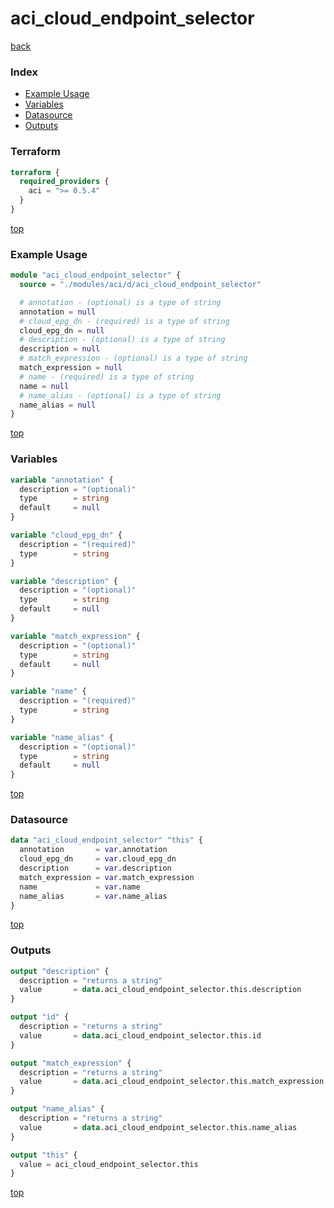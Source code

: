 # aci_cloud_endpoint_selector

[back](../aci.md)

### Index

- [Example Usage](#example-usage)
- [Variables](#variables)
- [Datasource](#datasource)
- [Outputs](#outputs)

### Terraform

```terraform
terraform {
  required_providers {
    aci = ">= 0.5.4"
  }
}
```

[top](#index)

### Example Usage

```terraform
module "aci_cloud_endpoint_selector" {
  source = "./modules/aci/d/aci_cloud_endpoint_selector"

  # annotation - (optional) is a type of string
  annotation = null
  # cloud_epg_dn - (required) is a type of string
  cloud_epg_dn = null
  # description - (optional) is a type of string
  description = null
  # match_expression - (optional) is a type of string
  match_expression = null
  # name - (required) is a type of string
  name = null
  # name_alias - (optional) is a type of string
  name_alias = null
}
```

[top](#index)

### Variables

```terraform
variable "annotation" {
  description = "(optional)"
  type        = string
  default     = null
}

variable "cloud_epg_dn" {
  description = "(required)"
  type        = string
}

variable "description" {
  description = "(optional)"
  type        = string
  default     = null
}

variable "match_expression" {
  description = "(optional)"
  type        = string
  default     = null
}

variable "name" {
  description = "(required)"
  type        = string
}

variable "name_alias" {
  description = "(optional)"
  type        = string
  default     = null
}
```

[top](#index)

### Datasource

```terraform
data "aci_cloud_endpoint_selector" "this" {
  annotation       = var.annotation
  cloud_epg_dn     = var.cloud_epg_dn
  description      = var.description
  match_expression = var.match_expression
  name             = var.name
  name_alias       = var.name_alias
}
```

[top](#index)

### Outputs

```terraform
output "description" {
  description = "returns a string"
  value       = data.aci_cloud_endpoint_selector.this.description
}

output "id" {
  description = "returns a string"
  value       = data.aci_cloud_endpoint_selector.this.id
}

output "match_expression" {
  description = "returns a string"
  value       = data.aci_cloud_endpoint_selector.this.match_expression
}

output "name_alias" {
  description = "returns a string"
  value       = data.aci_cloud_endpoint_selector.this.name_alias
}

output "this" {
  value = aci_cloud_endpoint_selector.this
}
```

[top](#index)
